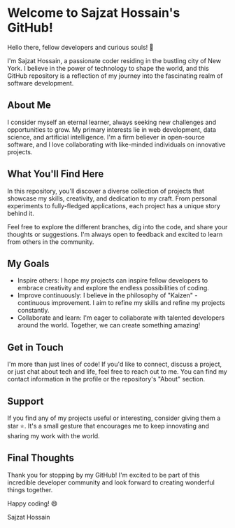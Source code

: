 # Welcome to Sajzat Hossain's GitHub!

Hello there, fellow developers and curious souls! 👋

I'm Sajzat Hossain, a passionate coder residing in the bustling city of New York. I believe in the power of technology to shape the world, and this GitHub repository is a reflection of my journey into the fascinating realm of software development.

## About Me

I consider myself an eternal learner, always seeking new challenges and opportunities to grow. My primary interests lie in web development, data science, and artificial intelligence. I'm a firm believer in open-source software, and I love collaborating with like-minded individuals on innovative projects.

## What You'll Find Here

In this repository, you'll discover a diverse collection of projects that showcase my skills, creativity, and dedication to my craft. From personal experiments to fully-fledged applications, each project has a unique story behind it.

Feel free to explore the different branches, dig into the code, and share your thoughts or suggestions. I'm always open to feedback and excited to learn from others in the community.

## My Goals

- Inspire others: I hope my projects can inspire fellow developers to embrace creativity and explore the endless possibilities of coding.
- Improve continuously: I believe in the philosophy of "Kaizen" - continuous improvement. I aim to refine my skills and refine my projects constantly.
- Collaborate and learn: I'm eager to collaborate with talented developers around the world. Together, we can create something amazing!

## Get in Touch

I'm more than just lines of code! If you'd like to connect, discuss a project, or just chat about tech and life, feel free to reach out to me. You can find my contact information in the profile or the repository's "About" section.

## Support

If you find any of my projects useful or interesting, consider giving them a star ⭐. It's a small gesture that encourages me to keep innovating and sharing my work with the world.

## Final Thoughts

Thank you for stopping by my GitHub! I'm excited to be part of this incredible developer community and look forward to creating wonderful things together.

Happy coding! 😄

Sajzat Hossain


<!---
Sajzat/Sajzat is a ✨ special ✨ repository because its `README.md` (this file) appears on your GitHub profile.
You can click the Preview link to take a look at your changes.
--->
